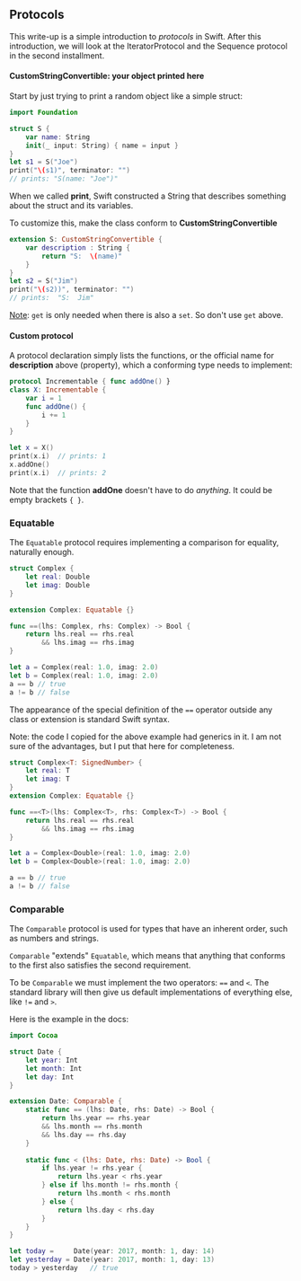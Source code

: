 ## Protocols

This write-up is a simple introduction to *protocols* in Swift.  After this introduction, we will look at the IteratorProtocol and the Sequence protocol in the second installment. 

#### CustomStringConvertible:  your object printed here

Start by just trying to print a random object like a simple struct:

```swift
import Foundation

struct S {
    var name: String
    init(_ input: String) { name = input }
}
let s1 = S("Joe")
print("\(s1)", terminator: "")
// prints: "S(name: "Joe")"
```
When we called **print**, Swift constructed a String that describes something about the struct and its variables.  

To customize this, make the class conform to **CustomStringConvertible**

```swift
extension S: CustomStringConvertible {
    var description : String {
        return "S:  \(name)"
    }
}
let s2 = S("Jim")
print("\(s2))", terminator: "")
// prints:  "S:  Jim"
```

[Note](https://github.com/raywenderlich/swift-style-guide#use-of-self):  ``get`` is only needed when there is also a ``set``.  So don't use ``get`` above.

#### Custom protocol

A protocol declaration simply lists the functions, or the official name for **description** above (property), which a conforming type needs to implement:

```swift
protocol Incrementable { func addOne() }
class X: Incrementable {
    var i = 1
    func addOne() { 
        i += 1 
    }
}

let x = X()
print(x.i)  // prints: 1
x.addOne()
print(x.i)  // prints: 2
```
Note that the function **addOne** doesn't have to do *anything*.  It could be empty brackets ``{ }``.

### Equatable

The ``Equatable`` protocol requires implementing a comparison for equality, naturally enough.

```swift
struct Complex {
    let real: Double
    let imag: Double
}

extension Complex: Equatable {}

func ==(lhs: Complex, rhs: Complex) -> Bool {
    return lhs.real == rhs.real
        && lhs.imag == rhs.imag
}

let a = Complex(real: 1.0, imag: 2.0)
let b = Complex(real: 1.0, imag: 2.0)
a == b // true
a != b // false
``` 
The appearance of the special definition of the ``==`` operator outside any class or extension is standard Swift syntax.

Note:  the code I copied for the above example had generics in it.  I am not sure of the advantages, but I put that here for completeness.

```swift
struct Complex<T: SignedNumber> {
    let real: T
    let imag: T
}
extension Complex: Equatable {}

func ==<T>(lhs: Complex<T>, rhs: Complex<T>) -> Bool {
    return lhs.real == rhs.real
        && lhs.imag == rhs.imag
}

let a = Complex<Double>(real: 1.0, imag: 2.0)
let b = Complex<Double>(real: 1.0, imag: 2.0)

a == b // true
a != b // false
```

### Comparable

The ``Comparable`` protocol is used for types that have an inherent order, such as numbers and strings.

``Comparable`` "extends" ``Equatable``, which means that anything that conforms to the first also satisfies the second requirement.

To be ``Comparable`` we must implement the two operators: ``==`` and ``<``.  The standard library will then give us default implementations of everything else, like ``!=`` and ``>``.

Here is the example in the docs:

```swift
import Cocoa

struct Date {
    let year: Int
    let month: Int
    let day: Int
}

extension Date: Comparable {
    static func == (lhs: Date, rhs: Date) -> Bool {
        return lhs.year == rhs.year 
        && lhs.month == rhs.month 
        && lhs.day == rhs.day
    }
    
    static func < (lhs: Date, rhs: Date) -> Bool {
        if lhs.year != rhs.year {
            return lhs.year < rhs.year
        } else if lhs.month != rhs.month {
            return lhs.month < rhs.month
        } else {
            return lhs.day < rhs.day
        }
    }
}

let today =     Date(year: 2017, month: 1, day: 14)
let yesterday = Date(year: 2017, month: 1, day: 13)
today > yesterday   // true
```
